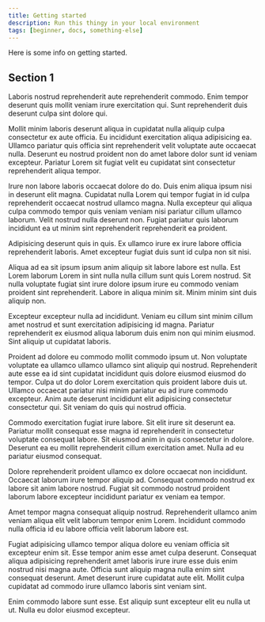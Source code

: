 ```yaml
---
title: Getting started
description: Run this thingy in your local environment
tags: [beginner, docs, something-else]
---
```


Here is some info on getting started.

## Section 1

Laboris nostrud reprehenderit aute reprehenderit commodo. Enim tempor deserunt quis mollit veniam irure exercitation qui. Sunt reprehenderit duis deserunt culpa sint dolore qui.

Mollit minim laboris deserunt aliqua in cupidatat nulla aliquip culpa consectetur ex aute officia. Eu incididunt exercitation aliqua adipisicing ea. Ullamco pariatur quis officia sint reprehenderit velit voluptate aute occaecat nulla. Deserunt eu nostrud proident non do amet labore dolor sunt id veniam excepteur. Pariatur Lorem sit fugiat velit eu cupidatat sint consectetur reprehenderit aliqua tempor.

Irure non labore laboris occaecat dolore do do. Duis enim aliqua ipsum nisi in deserunt elit magna. Cupidatat nulla Lorem qui tempor fugiat in id culpa reprehenderit occaecat nostrud ullamco magna. Nulla excepteur qui aliqua culpa commodo tempor quis veniam veniam nisi pariatur cillum ullamco laborum. Velit nostrud nulla deserunt non. Fugiat pariatur quis laborum incididunt ea ut minim sint reprehenderit reprehenderit ea proident.

Adipisicing deserunt quis in quis. Ex ullamco irure ex irure labore officia reprehenderit laboris. Amet excepteur fugiat duis sunt id culpa non sit nisi.

Aliqua ad ea sit ipsum ipsum anim aliquip sit labore labore est nulla. Est Lorem laborum Lorem in sint nulla nulla cillum sunt quis Lorem nostrud. Sit nulla voluptate fugiat sint irure dolore ipsum irure eu commodo veniam proident sint reprehenderit. Labore in aliqua minim sit. Minim minim sint duis aliquip non.

Excepteur excepteur nulla ad incididunt. Veniam eu cillum sint minim cillum amet nostrud et sunt exercitation adipisicing id magna. Pariatur reprehenderit ex eiusmod aliqua laborum duis enim non qui minim eiusmod. Sint aliquip ut cupidatat laboris.

Proident ad dolore eu commodo mollit commodo ipsum ut. Non voluptate voluptate ea ullamco ullamco ullamco sint aliquip qui nostrud. Reprehenderit aute esse ea id sint cupidatat incididunt quis dolore eiusmod eiusmod do tempor. Culpa ut do dolor Lorem exercitation quis proident labore duis ut. Ullamco occaecat pariatur nisi minim pariatur eu ad irure commodo excepteur. Anim aute deserunt incididunt elit adipisicing consectetur consectetur qui. Sit veniam do quis qui nostrud officia.

Commodo exercitation fugiat irure labore. Sit elit irure sit deserunt ea. Pariatur mollit consequat esse magna id reprehenderit in consectetur voluptate consequat labore. Sit eiusmod anim in quis consectetur in dolore. Deserunt ea eu mollit reprehenderit cillum exercitation amet. Nulla ad eu pariatur eiusmod consequat.

Dolore reprehenderit proident ullamco ex dolore occaecat non incididunt. Occaecat laborum irure tempor aliquip ad. Consequat commodo nostrud ex labore sit anim labore nostrud. Fugiat sit commodo nostrud proident laborum labore excepteur incididunt pariatur ex veniam ea tempor.

Amet tempor magna consequat aliquip nostrud. Reprehenderit ullamco anim veniam aliqua elit velit laborum tempor enim Lorem. Incididunt commodo nulla officia id eu labore officia velit laborum labore est.

Fugiat adipisicing ullamco tempor aliqua dolore eu veniam officia sit excepteur enim sit. Esse tempor anim esse amet culpa deserunt. Consequat aliqua adipisicing reprehenderit amet laboris irure irure esse duis enim nostrud nisi magna aute. Officia sunt aliquip magna nulla enim sint consequat deserunt. Amet deserunt irure cupidatat aute elit. Mollit culpa cupidatat ad commodo irure ullamco laboris sint veniam sint.

Enim commodo labore sunt esse. Est aliquip sunt excepteur elit eu nulla ut ut. Nulla eu dolor eiusmod excepteur.
